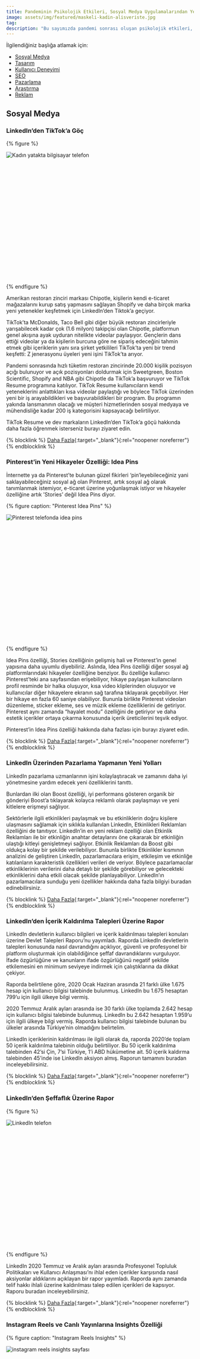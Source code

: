 ```yaml
---
title: Pandeminin Psikolojik Etkileri, Sosyal Medya Uygulamalarından Yenilikler ve EURO 2020 Üzerine Reklamlar
image: assets/img/featured/maskeli-kadin-alisveriste.jpg
tag: 
description: "Bu sayımızda pandemi sonrası oluşan psikolojik etkileri, sosyal medya uygulamalarının en yeni özelliklerini ve raporlarını, yaklaşan Euro 2020’ye dair reklamları ve dijitalin en yeni haberlerini sizler için derledik."
---
```


İlgilendiğiniz başlığa atlamak için:
- [Sosyal Medya](#sosyal-medya)
- [Tasarım](#tasarım)
- [Kullanıcı Deneyimi](#kullanıcı-deneyimi)
- [SEO](#seo)
- [Pazarlama](#pazarlama)
- [Araştırma](#araştırma)
- [Reklam](#reklam-dünyası)

## Sosyal Medya

### LinkedIn’den TikTok’a Göç

{% figure %}
<div class="ratio-box" style="padding-bottom: 66.6610169%">
<img alt="Kadın yatakta bilgisayar telefon" class="lazyload" data-src="/assets/img/content/linkedinden-tiktoka-goc.jpg">
</div>
{% endfigure %}

Amerikan restoran zinciri markası Chipotle, kişilerin kendi e-ticaret mağazalarını kurup satış yapmasını sağlayan Shopify ve daha birçok marka yeni yetenekler keşfetmek için LinkedIn’den Tiktok’a geçiyor.

TikTok’ta McDonalds, Taco Bell gibi diğer büyük restoran zincirleriyle yarışabilecek kadar çok (1.6 milyon) takipçisi olan Chipotle, platformun genel akışına ayak uyduran nitelikte videolar paylaşıyor. Gençlerin dans ettiği videolar ya da kişilerin burcuna göre ne sipariş edeceğini tahmin etmek gibi içeriklerin yanı sıra şirket yetkilileri TikTok’ta yeni bir trend keşfetti: Z jenerasyonu üyeleri yeni işini TikTok’ta arıyor.

Pandemi sonrasında hızlı tüketim restoran zincirinde 20.000 kişilik pozisyon açığı bulunuyor ve açık pozisyonları doldurmak için Sweetgreen, Boston Scientiﬁc, Shopify and NBA gibi Chipotle da TikTok’a başvuruyor ve TikTok Resume programına katılıyor. TikTok Resume kullanıcıların kendi yeteneklerini anlattıkları kısa videolar paylaştığı ve böylece TikTok üzerinden yeni bir iş arayabildikleri ve başvurabildikleri bir program. Bu programın yakında lansmanının olacağı ve müşteri hizmetlerinden sosyal medyaya ve mühendisliğe kadar 200 iş kategorisini kapsayacağı belirtiliyor.

TikTok Resume ve dev markaların LinkedIn’den TikTok’a göçü hakkında daha fazla öğrenmek isterseniz burayı ziyaret edin.

{% blocklink %}
[Daha Fazla](https://www.forbes.com/sites/arielshapiro/2021/05/17/move-over-linkedin-chipotleshopify-and-other-employers-are-ﬂocking-to-tiktok-for-young-talent/){:target="_blank"}{:rel="noopener noreferrer"}
{% endblocklink %}

### Pinterest’in Yeni Hikayeler Özelliği: Idea Pins

İnternette ya da Pinterest’te bulunan güzel ﬁkirleri ‘pin’leyebileceğiniz yani saklayabileceğiniz sosyal ağ olan Pinterest, artık sosyal ağ olarak tanımlanmak istemiyor, e-ticaret üzerine yoğunlaşmak istiyor ve hikayeler özelliğine artık ’Stories’ değil Idea Pins diyor.

{% figure caption: "Pinterest Idea Pins" %}
<div class="ratio-box" style="padding-bottom: 66.5104167%">
<img alt="Pinterest telefonda idea pins" class="lazyload" data-src="/assets/img/content/pinterest-idea-pints.jpg">
</div>
{% endfigure %}

Idea Pins özelliği, Stories özelliğinin gelişmiş hali ve Pinterest’in genel yapısına daha uyumlu diyebiliriz. Aslında, Idea Pins özelliği diğer sosyal ağ platformlarındaki hikayeler özelliğine benziyor. Bu özelliğe kullanıcı Pinterest’teki ana sayfasından erişebiliyor, hikaye paylaşan kullanıcıların proﬁl resminde bir halka oluşuyor, kısa video kliplerinden oluşuyor ve kullanıcılar diğer hikayelere ekranın sağ tarafına tıklayarak geçebiliyor. Her bir hikaye en fazla 60 saniye olabiliyor. Bununla birlikte Pinterest videoları düzenleme, sticker ekleme, ses ve müzik ekleme özelliklerini de getiriyor. Pinterest aynı zamanda “hayalet modu” özelliğini de getiriyor ve daha estetik içerikler ortaya çıkarma konusunda içerik üreticilerini teşvik ediyor.

Pinterest’in Idea Pins özelliği hakkında daha fazlası için burayı ziyaret edin.

{% blocklink %}
[Daha Fazla](https://www.socialmediatoday.com/news/pinterest-launches-idea-pins-its-revampedvariation-on-stories/600385/){:target="_blank"}{:rel="noopener noreferrer"}
{% endblocklink %}

### LinkedIn Üzerinden Pazarlama Yapmanın Yeni Yolları

LinkedIn pazarlama uzmanlarının işini kolaylaştıracak ve zamanını daha iyi yönetmesine yardım edecek yeni özelliklerini tanıttı.

Bunlardan ilki olan Boost özelliği, iyi performans gösteren organik bir gönderiyi Boost’a tıklayarak kolayca reklamlı olarak paylaşmayı ve yeni kitlelere erişmeyi sağlıyor.

Sektörlerle ilgili etkinlikleri paylaşmak ve bu etkinliklerin doğru kişilere ulaşmasını sağlamak için sıklıkla kullanılan LinkedIn, Etkinlikleri Reklamları özelliğini de tanıtıyor. LinkedIn’in en yeni reklam özelliği olan Etkinlik Reklamları ile bir etkinliğin anahtar detaylarını öne çıkararak bir etkinliğin ulaştığı kitleyi genişletmeyi sağlıyor. Etkinlik Reklamları da Boost gibi oldukça kolay bir şekilde verilebiliyor. Bununla birlikte Etkinlikler kısmının analizini de geliştiren LinkedIn, pazarlamacılara erişim, etkileşim ve etkinliğe katılanların karakteristik özellikleri verileri de veriyor. Böylece pazarlamacılar etkinliklerinin verilerini daha detaylı bir şekilde görebiliyor ve gelecekteki etkinliklerini daha etkili olacak şekilde planlayabiliyor. LinkedIn’ın pazarlamacılara sunduğu yeni özellikler hakkında daha fazla bilgiyi buradan edinebilirsiniz.

{% blocklink %}
[Daha Fazla](https://business.linkedin.com/marketing-solutions/blog/linkedin-news/2021/-boost-your-organic-content-and-promote-your-events-with-new-lin){:target="_blank"}{:rel="noopener noreferrer"}
{% endblocklink %}

### LinkedIn’den İçerik Kaldırılma Talepleri Üzerine Rapor

LinkedIn devletlerin kullanıcı bilgileri ve içerik kaldırılması talepleri konuları üzerine Devlet Talepleri Raporu’nu yayımladı. Raporda LinkedIn devletlerin talepleri konusunda nasıl davrandığını açıklıyor, güvenli ve profesyonel bir platform oluşturmak için olabildiğince şeﬀaf davrandıklarını vurguluyor. İfade özgürlüğüne ve kanunların ifade özgürlüğünü negatif şekilde etkilemesini en minimum seviyeye indirmek için çalıştıklarına da dikkat çekiyor.

Raporda belirtilene göre, 2020 Ocak Haziran arasında 21 farklı ülke 1.675 hesap için kullanıcı bilgisi talebinde bulunmuş. LinkedIn bu 1.675 hesaptan 799’u için ilgili ülkeye bilgi vermiş.

2020 Temmuz Aralık ayları arasında ise 30 farklı ülke toplamda 2.642 hesap için kullanıcı bilgisi talebinde bulunmuş. LinkedIn bu 2.642 hesaptan 1.959’u için ilgili ülkeye bilgi vermiş. Raporda kullanıcı bilgisi talebinde bulunan bu ülkeler arasında Türkiye’nin olmadığını belirtelim.

LinkedIn içeriklerinin kaldırılması ile ilgili olarak da, raporda 2020’de toplam 50 içerik kaldırılma talebinin olduğu belirtiliyor. Bu 50 içerik kaldırılma talebinden 42’si Çin, 7’si Türkiye, 1’i ABD hükümetine ait. 50 içerik kaldırma talebinden 45’inde ise LinkedIn aksiyon almış. Raporun tamamını buradan inceleyebilirsiniz.

{% blocklink %}
[Daha Fazla](https://about.linkedin.com/transparency/government-requests-report){:target="_blank"}{:rel="noopener noreferrer"}
{% endblocklink %}

### LinkedIn’den Şeffaﬂık Üzerine Rapor

{% figure %}
<div class="ratio-box" style="padding-bottom: 66.6666667%">
<img alt="LinkedIn telefon" class="lazyload" data-src="/assets/img/content/linkedin seffaflık.jpg">
</div>
{% endfigure %}

LinkedIn 2020 Temmuz ve Aralık ayları arasında Profesyonel Topluluk Politikaları ve Kullanıcı Anlaşması’nı ihlal eden içerikler karşısında nasıl aksiyonlar aldıklarını açıklayan bir rapor yayımladı. Raporda aynı zamanda telif hakkı ihlali üzerine kaldırılması talep edilen içerikleri de kapsıyor. Raporu buradan inceleyebilirsiniz.

{% blocklink %}
[Daha Fazla](https://about.linkedin.com/transparency/community-report){:target="_blank"}{:rel="noopener noreferrer"}
{% endblocklink %}

### Instagram Reels ve Canlı Yayınlarına Insights Özelliği

{% figure caption: "Instagram Reels Insights" %}
<div class="ratio-box" style="padding-bottom: 100%">
<img alt="instagram reels insights sayfası" class="lazyload" data-src="/assets/img/content/instagram-reels-insights.jpg">
</div>
{% endfigure %}

Instagram’ın 2020 yaz aylarında çıkardığı ve zamanla Remix, düet gibi özellikler ekleyerek geliştirdiği özelliği Reels’in Insights özelliği bulunmuyordu, bir reel içeriğine dair erişebildiğimiz veriler videonun görüntülenme, beğeni ve yorum sayısıydı. Artık Instagram Reel içerikleri için insights özelliği getirdi ve böylece kullanıcılar paylaştıkları bir reel içeriği için Toplam Görüntülenmeler, Erişilen Hesaplar, Beğeniler, Yorumlar, Kaydetmeler ve Paylaşımlar verilerine erişebilecekler. Paylaşılan Reel’lar hakkındaki verilere aynı zamanda proﬁl kısmında yer alan İstatistikler’den de erişilebilecek ve reel paylaşımlarının hesabın genel durumunu nasıl şekillendirdiği de kullanıcılar tarafından görülebilecek. Reels’a gelen Insights özelliğinin Instagram’ın Reels konusunda rakibi olan videolar ile ilgili kullanıcılara detaylı veriler sunan TikTok’u yakalamasına da yardım edeceğiniz söyleyebiliriz.

Reels gibi önceden Insights özelliği bulunmayan canlı yayınlara gelen insights özelliği ile de kullanıcılar yaptıkları bir canlı yayın sonrasında o canlı yayının eriştiği kişi sayısına, ulaşılan en yüksek izleyici sayısına, canlı yayın sırasında yapılan yorum ve canlı yayının paylaşım sayısına ulaşabilecekler.

Instagram’ın bu yeni özellikleri hakkında daha fazla öğrenmek için burayı ziyaret edin.

{% blocklink %}
[Daha Fazla](https://techcrunch.com/2021/05/24/new-instagram-insights-make-its-tiktok-competitor-reels-more-appealing/){:target="_blank"}{:rel="noopener noreferrer"}
{% endblocklink %}

### 2 Haftada 1 Milyon Android Kullanıcısı Clubhouse’a Katıldı

{% figure caption: "Android için Clubhouse" %}
<div class="ratio-box" style="padding-bottom: 59.4166667%">
<img alt="Clubhouse android" class="lazyload" data-src="/assets/img/content/clubhouseandroid.jpg">
</div>
{% endfigure %}

2020’nin başlarında büyük bir ilgi gören ve gündem olan ancak sonraları bu popülerliğini yavaş yavaş kaybeden Clubhouse, yalnızca IOS uygulaması ile piyasada yer alıyordu. Mayıs ayının ilk haftasında Android uygulamasının çıkarmasının ardından yaptığı bir açıklamada son 2 haftada 1 milyon Android kullanıcısının uygulamaya katıldığını belirtti. Ocak ayında toplamda 2 milyon kullanıcısı olduğunu açıklayan Clubhouse için 2 haftada 1 milyon yeni kullanıcı önemli bir rakam. Daha fazlasını öğrenmek için burayı ziyaret edin.

{% blocklink %}
[Daha Fazla](https://www.socialmediatoday.com/news/clubhouse-reports-that-a-million-androidusers-have-signed-up-to-the-platfo/600651/){:target="_blank"}{:rel="noopener noreferrer"}
{% endblocklink %}

### Twitter Spaces’a Planlama ve Hatırlatıcı Özelliği

{% figure caption: "Twitter spaces planlama" %}
<div class="ratio-box" style="padding-bottom: 80%">
<img alt="twitter hatırlatıcı ekranı" class="lazyload" data-src="/assets/img/content/tw-spaces-planlama.png">
</div>
{% endfigure %}

Twitter’ın geçtiğimiz yıl Kasım ayında beta sürümünü yayınladığı ve Mayıs ayında tüm kullanıcıların kullanımına açtığı sesli sohbet odaları özelliği Spaces, platformu önceden hiç olmadığı farklı bir hale getirmişti.

Spaces, önceden yalnızca tweet okumak ya da tweet yazmak için kullanılan mecrada bir kullanıcının diğer insanların konuşmalarını dinlemesine ya da kendisinin konuşmasına imkan verdi ve Twitter kullanıcıları arasında önemli bir rağbet gördü. Spaces özelliğinde takip ettiğiniz kullanıcı bir oda açtığında ya da bir odada konuşmacı olduğunda, anasayfanın en üstünde mor halkalar içinde konuşan kişilerin proﬁl resmini görüyoruz ve bu sohbet odasına katılabiliyorsunuz. Sohbet odasına katılmanın ardından emoji ile konuşulanlara tepki verebilir ya da konuşmacı olup sohbete dahil olabilirsiniz.

Yeni özellikler getirmeyi ve bu özellikleri geliştirmeyi seven Twitter, sohbet odalarını gelecek bir vakite planlama özelliğini getirdi. Sohbet odası açabilen bir kullanıcı, (bugün 600 kişiden fazla takipçiye sahip olan herkes bir sohbet odası açabildiğini hatırlatalım), gelecekte bir saatte başlayacak bir sohbet odası planlayabilir ve sohbet odasını tweet atarak, DM ile göndererek ya da herhangi bir yerde paylaşmasını sağlayacak linki kopyalayarak takipçileri ile paylaşabilir. Yayıncı, planlanmış sohbet odasının başlangıç zamanı gelmeden 30 dakika önce ve tam başlangıç zamanında 2 hatırlatma alır.

Takipçiler için ise planlanmış bir sohbet odasına bir hatırlatma kurabilir ve yayıncı odayı başlattığında bir hatırlatma alır.

{% blocklink %}
[Daha Fazla](https://techcrunch.com/2021/05/03/twitter-expands-spaces-to-anyone-with-600-followers-details-plans-for-tickets-reminders-and-more/){:target="_blank"}{:rel="noopener noreferrer"}
{% endblocklink %}

### Twitter’a Yeni Ana Sayfa Özelliği

Twitter’da artık ana sayfada gezinirken kullanıcıların proﬁl resmine tıklayarak ﬂeetlerini izleyebilir ya da kullanıcının olduğu sohbet odasına katılabilirsiniz!

Ana sayfada gezinirken tweetini okuduğunuz bir kullanıcının proﬁl resminde mavi halka varsa bu bir ﬂeet paylaştığınız, mor halka varsa bir sohbet odasında olduğunu gösterir. Proﬁl resminin çevresinde mavi halka olan bir kullanıcının kullanıcının proﬁl resmine tıklarsanız onun ﬂeetini izleyebilir, proﬁl resminin çevresinde mor halka olan bir kullanıcının proﬁl resmine tıkladığınızda o kullanıcının olduğu sohbet odasına girebilirsiniz.

{% blocklink %}
[Daha Fazla](https://www.socialmediatoday.com/news/twitter-adds-scheduling-for-spaces-reminders-to-attendees/600576/
){:target="_blank"}{:rel="noopener noreferrer"}
{% endblocklink %}

### Twitter’da Proﬁl Kısmına Güncelleme Test Ediliyor

{% figure caption: "Twitter'dan yeni hakkında özelliği" %}
<div class="ratio-box" style="padding-bottom: 80%">
<img alt="twitter hakkında bölümü" class="lazyload" data-src="/assets/img/content/tw-hakkında-kismi.png">
</div>
{% endfigure %}

Twitter, uygulamadaki proﬁl kısmına ‘Hakkında’ özelliği getirmeyi test ediyor. Bu ‘Hakkında’ kısmı kullanıcının tercih ettiği pronoun’lar (kendisine nasıl hitap edilmesini tercih edildiği), konum, onaylanmış hesap olup olmadığı ve doğum tarihi bilgileri yer alacak şekilde test ediliyor. Konum ve doğum tarihi bilgilerinin mevcut uygulamada var olduğunu hatırlatmanın ardından onaylanmış hesabın ne olduğunu açıklayalım. Burada hesabın onaylanmış olup olmadığından kasıt mavi tik değil, kullanıcının hesabını bir telefon numarası ya da mail ile doğrulayıp doğrulamadığı. Böylece bir hesabın bot olup olmadığı daha kolay anlaşılabilecek ve uygulama içindeki güvenlik arttırılmış olacak.

{% blocklink %}
[Daha Fazla](https://www.digitalinformationworld.com/2021/05/twitter-to-introduce-about-feature-on.html){:target="_blank"}{:rel="noopener noreferrer"}
{% endblocklink %}

### Twitter’a Biletli Sohbet Odaları Özelliği Geliyor

Twitter Biletli Sohbet Odaları (Ticketed Spaces) özelliğini yayınlamaya hazırlanıyor. Önümüzdeki birkaç hafta içinde ABD’deki Twitter kullanıcıları ücretli sohbet odalarını açmaya başlayabilecek. Ücretli bir sohbet odası açmak için gerekenler ise 1.000’den fazla takipçiye sahip olmak, son 30 gün içinde 3 kez sohbet odası açmış olmak ve 18 yaşın üzerinde olmak.

Twitter ödemeler kısmını halletmek için ise Stripe adlı bir ﬁnansal yazılım şirketi ile çalışıyor. Apple ve Google kendi paylarını aldıktan sonra odayı açan kişi yani yayıncı kalan ücretin %80’ini alacak. Örneğin bir yayıncı 10 dolar karşılığında Twitter sohbet odası için bilet satarsa, bu ücretin %30’unu Apple alır, kalanın %20’sini Twitter alır ve sonuç olarak yayıncı bir biletten 5,6 dolar kazanır.

{% blocklink %}
[Daha Fazla](https://www.theverge.com/2021/5/21/22447328/twitter-ticketed-spaces-monetization-stripe-approval){:target="_blank"}{:rel="noopener noreferrer"}
{% endblocklink %}

### Instagram Web Uygulaması Üzerinden Paylaşım Yapma Özelliğini Test Ediyor

Mevcut durumda Instagram’da Web Uygulaması üzerinden paylaşım yapmak mümkün değil. Kullanıcılar mobil Instagram uygulamasından, sayfalar için Facebook’tan ya da 3. parti uygulamalar üzerinden Instagram’da paylaşım yapabiliyor. Instagram web uygulaması üzerinden paylaşım yapma özelliğini test etmeye başladı. Web uygulamasına gelmesi test edilen özellikte, görsel eklenmesinin ardından görselin boyutu ve efektin de ayarlanması özelliklerinin de geleceği söyleniyor.

Bu özelliğin yalnızca ana sayfa gönderilerini ve IGTV videolarını web uygulaması üzerinden paylaşma üzerinde test edildiğini, hikaye ve reelsin web uygulamasından paylaşımı için henüz test edilmediğini olmadığını belirtelim.

{% blocklink %}
[Daha Fazla](https://www.socialmediatoday.com/news/instagram-tests-new-upload-options-in-thedesktop-version-of-the-app/600300/
){:target="_blank"}{:rel="noopener noreferrer"}
{% endblocklink %}

### Haftanın Sosyal Medya Hesabı: Furbyliving!

{% figure caption: "Furbyliving Instagram Hesabından İnciler" %}
<div class="ratio-box" style="padding-bottom: 33.3333333%">
<img alt="furbyliving konsept" class="lazyload" data-src="/assets/img/content/furbyliving.jpg">
</div>
{% endfigure %}

Doksanların sonunda satışa sunulan, ışığa ve sese duyarlı ve dışı peluş modeli bulunan robot oyuncak olan Furby’yi hatırlayanlarımız olacaktır. Bu oyuncak satışa sunulduğu ilk zamanlarda büyü ilgi toplamıştı. Hatta öyle ki, bazı yerlerde bu oyuncağı satın alabilmek için uzun kuyruklar oluşmuştu. Büyük talep gören bu oyuncaklar 2005 ve 2012’de yeni özellikler ile yeniden satışa sunulmuştu.

Bu haftaki haftanın sosyal medya hesabı ise popüler kişileri, albüm kapaklarını bahsettiğimiz Furby karakterleri olarak illüstre eden @furbyliving! Bu hesapta Adele’den Daftpunk’a, Katy Perry’den Nicki Minaj’a Rihanna’ya kadar pek çok farklı sanatçıyı Furby karakteri olarak görebilirsiniz.

Görsel dünyanızı genişletmek ve alışık olduklarınızı alışık olmadığınız bir şekilde görmek için @furbyliving’i ziyaret edin.

{% blocklink %}
[Daha Fazla](https://www.instagram.com/furbyliving/){:target="_blank"}{:rel="noopener noreferrer"}
{% endblocklink %}

## Tasarım

Google’ın 2014’de hayata geçirdiği [Material Design](https://material.io/design) bugün belki de tasarım sistemlerinin en ünlüsü. Fakat her tasarım sisteminin karşılaştığı tehlike, zamanla sıradanlaşmak, sıkıcı ve yaratıcılığı sınırlayan bir şablon haline gelmek. Tam da bu öngörüden hareket eden Google, yakında piyasaya sürülecek Android 12 ile birlikte yeni ve esnek bir tasarım sistemine geçiş yapıyor: Material You. İsminden de anlaşılabileceği gibi __Material You__, kullanıcıya her zamankinden daha fazla customization opsiyonu sunuyor. Sade ve ortak bir tasarım dilinin “yapısıyla” kullanıcı tercihlerinin gerektirdiği esneklik böylece buluşmuş oluyor.

{% blocklink %}
[Daha Fazla](https://www.fastcompany.com/90637339/see-googles-expressive-new-design-language-built-by-billions-of-users){:target="_blank"}{:rel="noopener noreferrer"}
{% endblocklink %}

{% figure caption: "Indigo Tasarım Ödülleri'nden Altın Ödül alan Logic logo tasarımı" %}
<div class="ratio-box" style="padding-bottom: 80%">
<img alt="logic marka kimliği" class="lazyload" data-src="/assets/img/content/logic-logo.jpg">
</div>
{% endfigure %}

50'den fazla ülkeden tasarımcıların katılımıyla gerçekleşen Indigo Tasarım Ödülleri 2021, app ve kitap tasarımından marka kimliğine kadar tasarımın birçok dalında en iyileri seçti. Aşağıdaki linkten ödül alan yüzlerce çalışmayı inceleyebilir ve bunlara dair tanıtıcı yazıları okuyabilirsiniz.

{% blocklink %}
[Daha Fazla](https://www.creativeboom.com/resources/indigo-design-award-2021-winners-highlight-exceptional-talent/){:target="_blank"}{:rel="noopener noreferrer"}
{% endblocklink %}

## Kullanıcı Deneyimi

Dijital uygulamaların başarısında kullanıcı deneyiminin (UX) en önemli faktörlerden biri olduğu biliniyor. UX Planet’in yayınladığı bu yazıda, büyük yatırımlara rağmen başarısız olan uygulamalardan örneklerle sorunun kaynağına iniliyor. Yazara göre bu sorun sunulan dijital hizmetle müşteri beklentisi arasındaki “deneyim farkından” kaynaklanıyor. Yazıda bu farka yol açan 7 uyumsuzluğun altı çiziliyor.

{% blocklink %}
[Daha Fazla](https://uxplanet.org/7-blind-spots-that-sabotage-the-user-experience-5165f46302c9){:target="_blank"}{:rel="noopener noreferrer"}
{% endblocklink %}

{% figure caption: "userspots.com bilişsel eğilimlerin UX alanında kullanımı" %}
<div class="ratio-box" style="padding-bottom: 54.8578199%">
<img alt="logic marka kimliği" class="lazyload" data-src="/assets/img/content/userspots-bilissel.jpg">
</div>
{% endfigure %}

UX konusunda, userspots.com tarafından Türkçe olarak yayınlanan, bilişsel eğilim (cognitive bias) çeşitleri ve UX arasındaki ilişkiyi irdeleyen referans niteliğindeki bu yazıyı da öneririz:

{% blocklink %}
[Daha Fazla](https://www.userspots.com/bultenler/kararlarimizi-etkileyen-bilissel-egilimler){:target="_blank"}{:rel="noopener noreferrer"}
{% endblocklink %}

## SEO

LinkedIn Marketing Solutions, yakın zamanda SEO konusunda çıkan popüler makaleleri içeren bir seçki sundu. Seçilen yazıların merkezinde, 1990lardan bugüne değişen SEO algısı bulunuyor. Bir zamanlar doğru/yüksek arama hacimli anahtar kelimelerin seçilmesinin belirleyici olduğu SEO’da, artık anahtar kelime enflasyonuna karşı gelişmiş algoritmalar kullanan arama motorlarının da etkisiyle hedeflenen kullanıcıyı kendine bağlayan içeriğin önemi artıyor.

{% blocklink %}
[Daha Fazla](https://business.linkedin.com/marketing-solutions/blog/what-s-trending-in-marketing--top-content-of-the-week/2021/what-s-trending--the-new-seo-and-the-case-for-content-marketing){:target="_blank"}{:rel="noopener noreferrer"}
{% endblocklink %}

## Pazarlama

Aksigorta, müşterilerinin hayatlarını kolaylaştıracak bir uygulamayı hayata geçirdi. Şirket, kendine özgü bir jargona sahip olan ve çoğu kişiye anlaşılması zor gelen sigorta sektöründe, müşterilerin işlemlerini daha kolay bir şekilde yapabilmeleri için Online Sigorta Sözlüğünü yayına geçirdi. Müşteriyle aynı dili konuşabilmek için Google aramalarından yola çıkarak sigorta kavramlarını açıklandığı bir online sözlük oluşturdu. Aksigorta müşterisinin yanı sıra tüm internet kullanıcılarının da ihtiyaç anında danışacakları bir başvuru kaynağı ortaya çıkmış oldu.

{% blocklink %}
[Daha Fazla](https://www.aksigorta.com.tr/yardim-merkezi/sigorta-sozlugu){:target="_blank"}{:rel="noopener noreferrer"}
{% endblocklink %}

Uber, Türkiye'deki aşılama sürecine destek olmak amacıyla yeni bir kampanya başlattı. İstanbul ve Ankara'daki devlet hastanelerine aşı için giden Uber taksi kullanıcılarına iki ücretsiz yolculuk hediye ediyor. Uber’in kampanya için 1 Milyon TL bütçe ayırdığını belirtildi. Kampanyadan yalnızca, başlangıç veya bitiş noktası devlet hastanelerindeki aşı merkezleri olan yolculuklar için faydalanılabilecek.

{% blocklink %}
[Daha Fazla](https://mediacat.com/asi-olmaya-gidenlere-uberden-ucretsiz-yolculuk/){:target="_blank"}{:rel="noopener noreferrer"}
{% endblocklink %}

İletişim Danışmanlığı Şirketleri Derneği (İDA) tarafından organize edilen “2021 Prida İletişim Ödülleri” sahiplerini buldu. Birçok kategoride dağıtılan ödüllere hak kazanan proje ve ajansların listesi için linke tıklayın.

{% blocklink %}
[Daha Fazla](http://www.pridaodulleri.org/sonuclar-2021.html){:target="_blank"}{:rel="noopener noreferrer"}
{% endblocklink %}

BİM'den fintech ekosistemine ilk adım: BİMPARA ve FİLEPARA Marketlerin fintech yatırımları artarken BİM de BİMPARA ve FİLEPARA isimli mobil uygulamaları ile birlikte müşterilerinin birbirlerine para gönderebilmelerini ve temassız bir şekilde ödeme yapabilmelerini sağlayacak.

Ülkemizin en önemli zincir marketlerinden biri olan BİM, yeni bir mobil uygulama ile karşımıza çıktı. Pandemi ile birlikte daha da önem kazanan temassız ödeme konusunda önemli adımlar atan BİM, BİMPARA isimli mobil uygulaması ile birlikte müşterilerinin birbirlerine para gönderebilmelerini ve temassız bir şekilde ödeme yapabilmelerini sağlayacak.

{% blocklink %}
[Daha Fazla](https://webrazzi.com/2021/05/25/bim-den-fintech-ekosistemine-ilk-adim-bimpara-ve-filepara){:target="_blank"}{:rel="noopener noreferrer"}
{% endblocklink %}

OYAK, gıda sektöründe hızlı satın alımlarına devam ediyor. Geçtiğimiz haftalarda Sagra’yı bünyesine katan OYAK, şimdi de Türkiye’nin köklü konserve gıda ve meyvesuyu markası Tamek’in satın alımı için anlaşmaya vardı.

{% blocklink %}
[Daha Fazla](https://tr.sputniknews.com/turkiye/202105191044538836-oyak-tamek-gidayi-satin-aliyor/){:target="_blank"}{:rel="noopener noreferrer"}
{% endblocklink %}

## Araştırma

{% figure caption: "Ipsos Koronavirüs Salgını ve Toplum Araştırması" %}
<div class="ratio-box" style="padding-bottom: 56.25%">
<img alt="Ipsos grafik" class="lazyload" data-src="/assets/img/content/ipsos-genc-his.jpg">
</div>
{% endfigure %}

IPSOS Türkiye, “Koronavirüs Salgını ve Toplum Araştırması”na dair bulgularını açıkladı. Araştırmaya göre, pandemi sürecinde 18-25 yaş arası gençler, toplumun geri kalanından farklı duygu halleri içerisinde: Bıkkınlık, kafa karışıklığı ve yalnızlık hisleri genç nüfus içerisinde daha yaygın. Gençler ayrıca koronavirüs önlemlerinin işe yarayacağı konusunda daha karamsar. Pandemiye dair hangi kanallardan bilgi alındığı sorulduğunda ise TV haberlerinin her iki kesim için de ilk sırada yer aldığını fakat sosyal medyanın pandemiye dair haberlere ulaşmak konusunda gençler tarafından çok daha yaygın kullanıldığının görüyoruz. Araştırmaya dair daha fazla bilgi için:

{% blocklink %}
[Daha Fazla](https://www.ipsos.com/tr-tr/gencler-pandemide-bikkinlik-kafa-karisikligi-ve-yalnizlik-hissediyor){:target="_blank"}{:rel="noopener noreferrer"}
{% endblocklink %}

LinkedIn, yeni mezun olanlara en fazla talebin olduğu iş kollarını ve en çok arzulanan becerileri sıraladığı bir araştırmasını yayınladı. Araştırma ABD iş pazarına odaklansa da, dünya çapında sektörel trendleri anlamak adına önemli ipuçları barındırıyor. Makaleye göre en çok talep alan iş kolları şunlar:
1. Yazılım Mühendisliği
2. Online Uzmanlar (Sosyal medya, internet pazarlamacılığı, müşteri hizmetleri)
3. Sterilleştirme teknisyeni
4. İyi yaşam (wellness) uzmanı
5. Tıbbi teknisyen

Aranan beceriler konusunda ise Analitik Beceriler (Veri Analitiği, Veri Yorumlama ve Veri Görselleştirme), Proje Yönetimi, Müşteri Hizmetleri, Pazarlama Becerileri ve Zaman Yönetimi öne çıkıyor.

{% blocklink %}
[Daha Fazla](https://blog.linkedin.com/2021/may/18/linkedins-2021-grads-guide-to-getting-hired){:target="_blank"}{:rel="noopener noreferrer"}
{% endblocklink %}

{% figure caption: "Google Aramalar Mayıs Trendleri" %}
<div class="ratio-box" style="padding-bottom: 71.1738484%">
<img alt="Ipsos grafik" class="lazyload" data-src="/assets/img/content/google-trend-april.jpg">
</div>
{% endfigure %}

Google’ın arama trendlerine dair yayınladığı Mayıs ayı raporunda, dünya çapında seyahat konseptli aramaların yoğunluğunda bir artış gözlemleniyor. “Pasaport randevusu” aramaları geçen yılın aynı dönemine göre %300 artarken, “ülke kısıtlamaları” konulu aramalar %500 arttı. Ev aktivitelerine ve harcamalarına (mobilya, bahçe bitkileri vs.) yönelik eğilim devam etse de, insanların ev dışına, lokasyon olarak yakınlarında bulunan fiziksel faaliyetlere olan ilgisinin arttığı görülüyor.

{% blocklink %}
[Daha Fazla](https://www.thinkwithgoogle.com/consumer-insights/consumer-trends/post-covid-activities/){:target="_blank"}{:rel="noopener noreferrer"}
{% endblocklink %}

Küçük esnafın görüş ve eğilimlerini araştıran REM Esnaf Barometresi’nin Mart 2021 sonuçlarını içeren bülteni yayınlandı. Şubat ve Mart ayları kıyaslandığında, salgına dair “Kesinlikle endişelendiğini” ifade eden küçük esnafların örneklemdeki oranı 7 puan artışla %38’e ulaştı. Bu dönemde ayrıca, hiç destek almadıklarını veya aldıkları desteğin yetersiz olduğunu ifade edenlerin oranı %50’nin üzerinde. Ocak-Mart döneminde banka kartıyla bakkallardan alışverişin %29’dan %32’ye çıktığı ve veresiyenin düştüğü de bulgular arasında.

{% blocklink %}
[Daha Fazla](https://www.marketingturkiye.com.tr/haberler/arastirma/kucuk-esnaf-en-cok-hangi-markalardan-memnun/){:target="_blank"}{:rel="noopener noreferrer"}
{% endblocklink %}

{% figure caption: "BKM kart kullanım verileri - Nisan 2021" %}
<div class="ratio-box" style="padding-bottom: 87.4023438%">
<img alt="BKM kart verileri" class="lazyload" data-src="/assets/img/content/bkm-kart-nisan-21.jpg">
</div>
{% endfigure %}

Bankalararası Kart Merkezi (BKM)’nin Nisan 2021 verilerine göre Türkiye’de kartlı ödemeler tutarı geçen yılın aynı dönemine kıyasla %83 arttı. Kartla yapılan harcamaların %24’ü internet üzerinden yapıldı. Ürün grupları bakımından, internet alışverişinde en çok harcama yapılanlar elektronik eşya ve market gıda alışverişleri oldu.

{% blocklink %}
[Daha Fazla](https://www.marketingturkiye.com.tr/haberler/temassiz-odeme-gecen-yilin-3-katina-cikti/){:target="_blank"}{:rel="noopener noreferrer"}
{% endblocklink %}

Euromonitor, 40’tan fazla ülkeden elde ettiği verileri sentezleyerek, tüketici eğilimlerine, yaşam tarzlarına ve alışveriş rotalarına göre 10 tüketici tipi belirledi. Temsil ettiği kitle bakımından en geniş tüketici personası “Undaunted Striver”, kişiselleştirilmiş ürün ve hizmetleri tercih eden, gelecek hakkında optimist olan ve zaman harcamamak için para harcamaya yatkın kişiliklere denk düşüyor. 

Raporun ilgi çekici bulgularından biri ise ilk sıradaki tüketici grubuyla zıt olan ve daha geleneksel bir yaşam tarzı süren bir tüketici profilinin ikinci sırada olması ve pandemi sürecinde hızla büyümesi. Bu kesim, hayatını basitleştirmeyi hedefleyen, kırılan eşyaları değiştirmektense tamir eden, indirim kovalayan ve geleceğe daha karamsar bakan bir karaktere sahip. Rapora linkten ulaşabilirsiniz.

{% blocklink %}
[Daha Fazla](https://go.euromonitor.com/rs/805-KOK-719/images/Consumer%20Types%202021%20WP%20-v3.3.pdf){:target="_blank"}{:rel="noopener noreferrer"}
{% endblocklink %}

Global Web Index’in yayınladığı bir raporda, evden çalışmanın pandemi sürecinin başındaki beklentilerin aksine, çalışanlar için yorucu bir sürece dönüştüğü tespit edilmiş. Ofiste çalışma, iş tatminkarlığı konusunda hala önemli bir pozisyona sahip. Sosyalleşmenin yokluğu, ev ve aile kaynaklı zorunluluk ve baskılar, evden çalışma sırasında çalışanlar arası iletişimin zayıflaması ve her zaman online olma yönündeki beklenti evden çalışmaya dair sıklıkla tekrarlanan sorunlar olarak sıralanmış.

{% blocklink %}
[Daha Fazla](https://blog.gwi.com/chart-of-the-week/wfh-one-year-on/){:target="_blank"}{:rel="noopener noreferrer"}
{% endblocklink %}

## Reklam Dünyası

{% figure caption: "Inter yeni marka kimliği" %}
<div class="ratio-box" style="padding-bottom: 56.2182741%">
<iframe class="lazyload" width="788" height="443" data-src="https://www.youtube.com/embed/0Sxqrrr5JQo" title="YouTube video player" frameborder="0" allow="accelerometer; autoplay; clipboard-write; encrypted-media; gyroscope; picture-in-picture" allowfullscreen></iframe>
</div>
{% endfigure %}

1994 yılından bu yana UEFA Şampiyonlar Ligi'nin sponsoru olan bira markası Heineken'in paylaşımında, Bu kadar uzun süre ayrı kaldıktan sonra, bu UEFA EURO 2020 ™ ekstra özel bir duyguya sahip, nihayet birlikteyiz…

{% figure caption: "Inter yeni marka kimliği" %}
<div class="ratio-box" style="padding-bottom: 56.2182741%">
<iframe class="lazyload" width="788" height="443" data-src="https://www.youtube.com/embed/Hr6RqGg6ExE" title="YouTube video player" frameborder="0" allow="accelerometer; autoplay; clipboard-write; encrypted-media; gyroscope; picture-in-picture" allowfullscreen></iframe>
</div>
{% endfigure %}

Greenpeace'ten İngiltere'nin atık ihracatının korkutucu boyutunu gözler önüne seren kampanya.

İngiltere'deki plastik atığın 1.8 milyon kilogramı her gün başka ülkelere ihraç ediliyor. Tam olarak bu miktar Downing Caddesi'ne atılsaydı nasıl görünürdü?

İngiliz hükümetini denizaşırı ülkelerde yaratılan plastik kirliliğinden sorumlu tutan filmde, İngiltere Başbakanı Boris Johnson’ın gezegeni korumakla ilgili basmakalıp sözlerden oluşan konuşması sırasında bölgeye yağmaya başlayan atıklar dev bir şelaleye dönüşüyor.

Bu güçlü film, hükümetin geri dönüştürüldüğünü iddia ettiği fakat gerçekte başka ülkelere ihraç edilen plastikler hakkındaki şok edici gerçeği ortaya koyuyor” sözleriyle anlatıyor.

{% figure caption: "Inter yeni marka kimliği" %}
<div class="ratio-box" style="padding-bottom: 56.2182741%">
<iframe class="lazyload" width="788" height="443" data-src="https://www.youtube.com/embed/FohdCaUQNPQ" title="YouTube video player" frameborder="0" allow="accelerometer; autoplay; clipboard-write; encrypted-media; gyroscope; picture-in-picture" allowfullscreen></iframe>
</div>
{% endfigure %}

Gezegeni kurtarmak için eko-aşırılıklara gitmek, yapılacak harika bir şey ancak çoğumuz için, yapılması kolay bir şey değil. Herkes daha sürdürülebilir yaşamak için birkaç kolay küçük değişiklik yaparsa, bunun çok daha büyük bir etkisi olacaktır. Ikea, tuhaf ve yaratıcı çalışma ile iyi tasarlanmış depolamanın basit neşesi gibi, genellikle gözden kaçabilecek şeylere dikkat çekti.

{% figure caption: "Inter yeni marka kimliği" %}
<div class="ratio-box" style="padding-bottom: 56.2182741%">
<iframe class="lazyload" width="788" height="443" data-src="https://www.youtube.com/embed/8w4qPUSG17Y" title="YouTube video player" frameborder="0" allow="accelerometer; autoplay; clipboard-write; encrypted-media; gyroscope; picture-in-picture" allowfullscreen></iframe>
</div>
{% endfigure %}

Kendi işinize bakın! Apple, uygulama izleme şeffaflığına ve özelliğin etkinleştirilmesiyle ilişkili gizlilik avantajlarına dikkat çekmek için tasarlanmış yeni bir reklam yayınladı Reklam, eğlenceli ve en önemlisi reklam izleme şeffaflığı özelliğinin ne yaptığının açık bir örneğidir. Şirketlerin sizi takip etmesini nasıl engellediğini mükemmel bir şekilde görselleştiriyor. Özelliği daha önce açmaktan emin değilseniz, muhtemelen reklamın sonuna kadar karar vermiş olacaksınız.

***

Medyanot’tan bu haftalık bu kadar. Önümüzdeki hafta dijitalin ritmini yeniden yakalayana dek görüşmek üzere